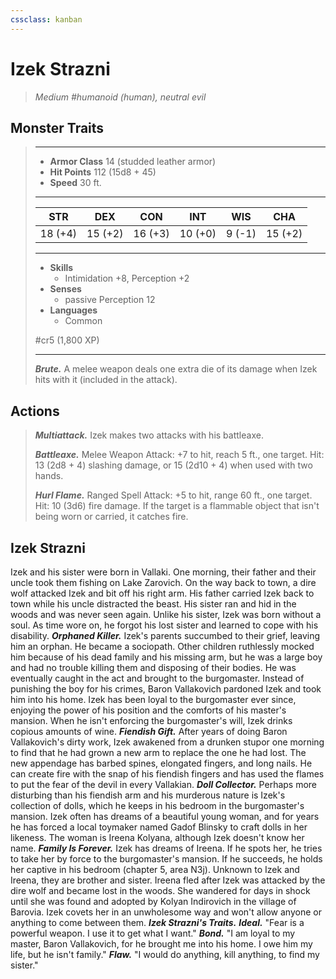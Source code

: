 ```yaml
---
cssclass: kanban
---
```


# Izek Strazni
>*Medium #humanoid (human), neutral evil*
## Monster Traits
>___
>- **Armor Class** 14 (studded leather armor)
>- **Hit Points** 112 (15d8 + 45)
>- **Speed** 30 ft.
>___
>|STR|DEX|CON|INT|WIS|CHA|
>|:---:|:---:|:---:|:---:|:---:|:---:|
>|18 (+4)|15 (+2)|16 (+3)|10 (+0)|9 (-1)|15 (+2)|
>___
>- **Skills**
>	 - Intimidation +8, Perception +2
>- **Senses**
>	 - passive Perception 12
>- **Languages**
>	 - Common
>
> #cr5 (1,800 XP)
>___
>***Brute.*** A melee weapon deals one extra die of its damage when Izek hits with it (included in the attack).  
>
## Actions
>***Multiattack.*** Izek makes two attacks with his battleaxe.  
>
>***Battleaxe.*** Melee Weapon Attack: +7 to hit, reach 5 ft., one target. Hit: 13 (2d8 + 4) slashing damage, or 15 (2d10 + 4) when used with two hands.  
>
>***Hurl Flame.*** Ranged Spell Attack: +5 to hit, range 60 ft., one target. Hit: 10 (3d6) fire damage. If the target is a flammable object that isn't being worn or carried, it catches fire.
## Izek Strazni
Izek and his sister were born in Vallaki. One morning, their father and their uncle took them fishing on Lake Zarovich. On the way back to town, a dire wolf attacked Izek and bit off his right arm. His father carried Izek back to town while his uncle distracted the beast. His sister ran and hid in the woods and was never seen again.
Unlike his sister, Izek was born without a soul. As time wore on, he forgot his lost sister and learned to cope with his disability.
***Orphaned Killer.*** Izek's parents succumbed to their grief, leaving him an orphan. He became a sociopath. Other children ruthlessly mocked him because of his dead family and his missing arm, but he was a large boy and had no trouble killing them and disposing of their bodies. He was eventually caught in the act and brought to the burgomaster. Instead of punishing the boy for his crimes, Baron Vallakovich pardoned Izek and took him into his home. Izek has been loyal to the burgomaster ever since, enjoying the power of his position and the comforts of his master's mansion. When he isn't enforcing the burgomaster's will, Izek drinks copious amounts of wine.
***Fiendish Gift.*** After years of doing Baron Vallakovich's dirty work, Izek awakened from a drunken stupor one morning to find that he had grown a new arm to replace the one he had lost.
The new appendage has barbed spines, elongated fingers, and long nails. He can create fire with the snap of his fiendish fingers and has used the flames to put the fear of the devil in every Vallakian.
***Doll Collector.*** Perhaps more disturbing than his fiendish arm and his murderous nature is Izek's collection of dolls, which he keeps in his bedroom in the burgomaster's mansion. Izek often has dreams of a beautiful young woman, and for years he has forced a local toymaker named Gadof Blinsky to craft dolls in her likeness. The woman is Ireena Kolyana, although Izek doesn't know her name.
***Family Is Forever.*** Izek has dreams of Ireena. If he spots her, he tries to take her by force to the burgomaster's mansion. If he succeeds, he holds her captive in his bedroom (chapter 5, area N3j). Unknown to Izek and Ireena, they are brother and sister. Ireena fled after Izek was attacked by the dire wolf and became lost in the woods. She wandered for days in shock until she was found and adopted by Kolyan Indirovich in the village of Barovia. Izek covets her in an unwholesome way and won't allow anyone or anything to come between them.
***Izek Strazni's Traits.*** ***Ideal.*** "Fear is a powerful weapon. I use it to get what I want."
***Bond.*** "I am loyal to my master, Baron Vallakovich, for he brought me into his home. I owe him my life, but he isn't family."
***Flaw.*** "I would do anything, kill anything, to find my sister."